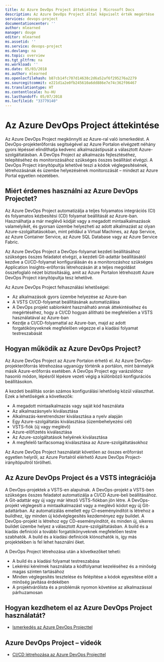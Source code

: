 ```yaml
---
title: Az Azure DevOps Project áttekintése | Microsoft Docs
description: Az Azure DevOps Project által képviselt érték megértése
services: devops-project
documentationcenter: ''
author: mlearned
manager: douge
editor: mlearned
ms.assetid: ''
ms.service: devops-project
ms.devlang: na
ms.topic: overview
ms.tgt_pltfrm: na
ms.workload: ''
ms.date: 05/03/2018
ms.author: mlearned
ms.openlocfilehash: b87cb14fc707d14638c2d6a52af6f295276a2279
ms.sourcegitcommit: e221d1a2e0fb245610a6dd886e7e74c362f06467
ms.translationtype: HT
ms.contentlocale: hu-HU
ms.lasthandoff: 05/07/2018
ms.locfileid: "33779140"
---
```

# <a name="overview-of-azure-devops-project"></a>Az Azure DevOps Project áttekintése

Az Azure DevOps Project megkönnyíti az Azure-ral való ismerkedést. A DevOps-projekterőforrás segítségével az Azure Portalon elvégzett néhány gyors lépéssel elindíthatja kedvenc alkalmazástípusát a választott Azure-szolgáltatásban. A DevOps Project az alkalmazás fejlesztéséhez, telepítéséhez és monitorozásához szükséges összes beállítást elvégzi.
A DevOps Project irányítópultja lehetővé teszi a kódok véglegesítésének, létrehozásának és üzembe helyezésének monitorozását – mindezt az Azure Portal egyetlen nézetében.

## <a name="why-should-i-use-the-azure-devops-project"></a>Miért érdemes használni az Azure DevOps Projectet?

Az Azure DevOps Project automatizálja a teljes folyamatos integrációs (CI) és folyamatos kézbesítési (CD) folyamat beállítását az Azure-ban.  Használhatja a már meglévő kódját vagy a megadott mintaalkalmazások valamelyikét, és gyorsan üzembe helyezheti az adott alkalmazást az olyan Azure-szolgáltatásokban, mint például a Virtual Machines, az App Service, az Azure Container Service, az Azure SQL Database vagy az Azure Service Fabric.  

Az Azure DevOps Project a DevOps-folyamat kezdeti beállításához szükséges összes feladatot elvégzi, a kezdeti Git-adattár beállításától kezdve a CI/CD-folyamat konfigurálásán és a monitorozáshoz szükséges Application Insights-erőforrás létrehozásán át a teljes megoldást összefoglaló nézet biztosításáig, amit az Azure Portalon létrehozott Azure DevOps Project irányítópultja tesz lehetővé.

Az Azure DevOps Project felhasználási lehetőségei:

* Az alkalmazások gyors üzembe helyezése az Azure-ban
* A VSTS CI/CD-folyamat beállításának automatizálása
* A DevOps projekt sablonként használható annak áttekintéséhez és megértéséhez, hogy a CI/CD hogyan állítható be megfelelően a VSTS használatával az Azure-ban
* Kezdje a CI/CD-folyamattal az Azure-ban, majd az adott forgatókönyveknek megfelelően végezze el a kiadási folyamat testreszabását

## <a name="how-do-i-use-the-azure-devops-project"></a>Hogyan működik az Azure DevOps Project?

Az Azure DevOps Project az Azure Portalon érhető el.  Az Azure DevOps-projekterőforrás létrehozása ugyanúgy történik a portálon, mint bármelyik másik Azure-erőforrás esetében.  A DevOps Project egy varázslóhoz hasonló módon, lépésről lépésre vezeti végig a különböző konfigurációs beállításokon.  

A kezdeti beállítás során számos konfigurálási lehetőség közül választhat.  Ezek a lehetőségek a következők:

* A megadott mintaalkalmazás vagy saját kód használata
* Az alkalmazásnyelv kiválasztása
* Alkalmazás-keretrendszer kiválasztása a nyelv alapján
* Egy Azure-szolgáltatás kiválasztása (üzembehelyezési cél)
* VSTS-fiók (új vagy meglévő)
* Azure-előfizetés kiválasztása
* Az Azure-szolgáltatások helyének kiválasztása
* A megfelelő tarifacsomag kiválasztása az Azure-szolgáltatásokhoz

Az Azure DevOps Project használatát követően az összes erőforrást egyetlen helyről, az Azure Portalról elérhető Azure DevOps Project-irányítópultról törölheti.

## <a name="azure-devops-project-and-vsts-integration"></a>Az Azure DevOps Project és a VSTS integrációja

A DevOps-projektek a VSTS-en alapulnak.  A DevOps-projekt a VSTS-ben szükséges összes feladatot automatizálja a CI/CD Azure-beli beállításához.  A Git-adattár egy új vagy már létező VSTS-fiókban jön létre.  A DevOps-projekt véglegesíti a mintaalkalmazást vagy a meglévő kódot egy új Git-adattárban.  Az automatizálás emellett egy CI-eseményindítót is létrehoz a buildhez, így minden új kódvéglegesítés kezdeményez egy buildet.  A DevOps-projekt is létrehoz egy CD-eseményindítót, és minden új, sikeres buildet üzembe helyez a választott Azure-szolgáltatásban.  A build és a kiadás definíciói a további forgatókönyveknek megfelelően testre szabhatók.  A build és a kiadási definíciók klónozhatók is, így más projektekben is fel lehet használni őket.

A DevOps Project létrehozása után a következőket teheti:

* A build és a kiadási folyamat testreszabása
* Lekérési kérelmek használata a kódfolyamat kezeléséhez és a minőség magas szinten tartásához
* Minden véglegesítés tesztelése és felépítése a kódok egyesítése előtt a minőség javítása érdekében
* A projektvárólista és a problémák nyomon követése az alkalmazással párhuzamosan

## <a name="how-do-i-start-using-the-azure-devops-project"></a>Hogyan kezdhetem el az Azure DevOps Project használatát?

* [Ismerkedés az Azure DevOps Projecttel](https://docs.microsoft.com/vsts/build-release/actions/azure-devops-project-github)

## <a name="azure-devops-project-videos"></a>Azure DevOps Project – videók

* [CI/CD létrehozása az Azure DevOps Projecttel](https://channel9.msdn.com/Events/Connect/2017/T174/player/)
